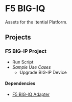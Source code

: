 # F5 BIG-IQ
Assets for the Itential Platform.

## Projects
### F5 BIG-IP Project
- Run Script
- _Sample Use Cases_
    - Upgrade BIG-IP Device


#### Dependencies
- [F5 BIG-IQ Adapter](https://gitlab.com/itentialopensource/adapters/adapter-f5_bigiq)

